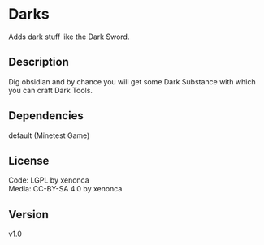 Darks
=========

Adds dark stuff like the Dark Sword.

Description
-----------
Dig obsidian and by chance you will get some Dark Substance with which you can craft Dark Tools.


Dependencies
--------------
default (Minetest Game)


License
---------

Code: LGPL by xenonca  
Media: CC-BY-SA 4.0 by xenonca


Version
---------
v1.0
